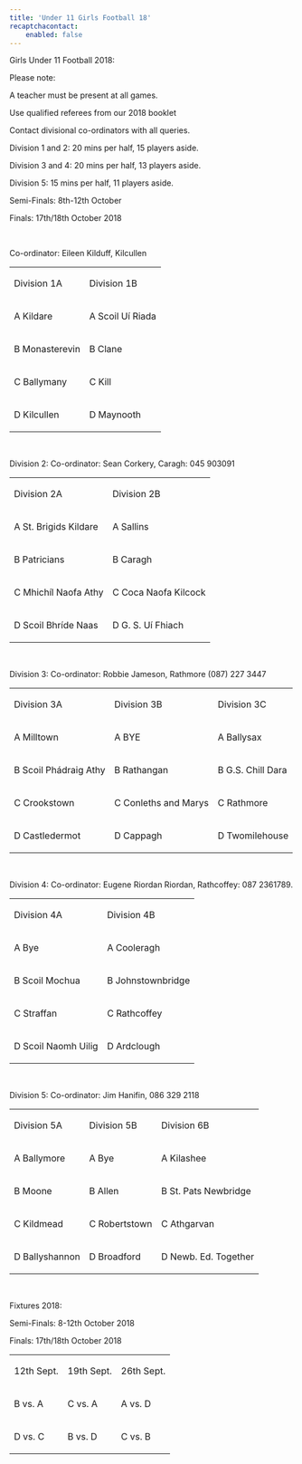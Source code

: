 ```yaml
---
title: 'Under 11 Girls Football 18'
recaptchacontact:
    enabled: false
---
```


<p>Girls Under 11 Football 2018: </p>
<p>Please note:</p>
<p>A teacher must be present at all games.</p>
<p>Use qualified referees from our 2018 booklet</p>
<p>Contact divisional co-ordinators with all queries.</p>
<p>Division 1 and 2: 20 mins per half, 15 players aside.</p>
<p>Division 3 and 4: 20 mins per half, 13 players aside.</p>
<p>Division 5: 15 mins per half, 11 players aside.</p>
<p>Semi-Finals: 8th-12th October</p>
<p>Finals: 17th/18th October 2018</p>
<br>
<p>Co-ordinator: Eileen Kilduff, Kilcullen</p>
<table>
<tbody>
<tr>
<td>
<p>Division 1A</p>
</td>
<td>
<p>Division 1B</p>
</td>
</tr>
<tr>
<td>
<p>A Kildare</p>
</td>
<td>
<p>A Scoil U&iacute; Riada</p>
</td>
</tr>
<tr>
<td>
<p>B Monasterevin</p>
</td>
<td>
<p>B Clane</p>
</td>
</tr>
<tr>
<td>
<p>C Ballymany</p>
</td>
<td>
<p>C Kill</p>
</td>
</tr>
<tr>
<td>
<p>D Kilcullen</p>
</td>
<td>
<p>D Maynooth</p>
</td>
</tr>
</tbody>
</table>
<br>
<p>Division 2: Co-ordinator: Sean Corkery, Caragh: 045 903091</p>
<table>
<tbody>
<tr>
<td>
<p>Division 2A</p>
</td>
<td>
<p>Division 2B</p>
</td>
</tr>
<tr>
<td>
<p>A St. Brigids Kildare</p>
</td>
<td>
<p>A Sallins</p>
</td>
</tr>
<tr>
<td>
<p>B Patricians</p>
</td>
<td>
<p>B Caragh</p>
</td>
</tr>
<tr>
<td>
<p>C Mhich&iacute;l Naofa Athy</p>
</td>
<td>
<p>C Coca Naofa Kilcock</p>
</td>
</tr>
<tr>
<td>
<p>D Scoil Bhr&iacute;de Naas</p>
</td>
<td>
<p>D G. S. U&iacute; Fhiach</p>
</td>
</tr>
</tbody>
</table>
<br>

<p>Division 3: Co-ordinator: Robbie Jameson, Rathmore ‭(087) 227 3447‬</p>
<table>
<tbody>
<tr>
<td>
<p>Division 3A</p>
</td>
<td>
<p>Division 3B</p>
</td>
<td>
<p>Division 3C</p>
</td>
</tr>
<tr>
<td>
<p>A Milltown</p>
</td>
<td>
<p>A BYE</p>
</td>
<td>
<p>A Ballysax</p>
</td>
</tr>
<tr>
<td>
<p>B Scoil Ph&aacute;draig Athy</p>
</td>
<td>
<p>B Rathangan</p>
</td>
<td>
<p>B G.S. Chill Dara</p>
</td>
</tr>
<tr>
<td>
<p>C Crookstown</p>
</td>
<td>
<p>C Conleths and Marys</p>
</td>
<td>
<p>C Rathmore</p>
</td>
</tr>
<tr>
<td>
<p>D Castledermot</p>
</td>
<td>
<p>D Cappagh</p>
</td>
<td>
<p>D Twomilehouse</p>
</td>
</tr>
</tbody>
</table>
<br>

<p>Division 4: Co-ordinator: Eugene Riordan Riordan, Rathcoffey: 087 2361789.</p>
<table>
<tbody>
<tr>
<td>
<p>Division 4A</p>
</td>
<td>
<p>Division 4B</p>
</td>
</tr>
<tr>
<td>
<p>A Bye</p>
</td>
<td>
<p>A Cooleragh</p>
</td>
</tr>
<tr>
<td>
<p>B Scoil Mochua</p>
</td>
<td>
<p>B Johnstownbridge</p>
</td>
</tr>
<tr>
<td>
<p>C Straffan</p>
</td>
<td>
<p>C Rathcoffey</p>
</td>
</tr>
<tr>
<td>
<p>D Scoil Naomh Uilig</p>
</td>
<td>
<p>D Ardclough</p>
</td>
</tr>
</tbody>
</table>
<br>
<p>Division 5: Co-ordinator: Jim Hanifin, 086 329 2118‬</p>
<table>
<tbody>
<tr>
<td>
<p>Division 5A</p>
</td>
<td>
<p>Division 5B</p>
</td>
<td>
<p>Division 6B</p>
</td>
</tr>
<tr>
<td>
<p>A Ballymore</p>
</td>
<td>
<p>A Bye</p>
</td>
<td>
<p>A Kilashee</p>
</td>
</tr>
<tr>
<td>
<p>B Moone</p>
</td>
<td>
<p>B Allen</p>
</td>
<td>
<p>B St. Pats Newbridge</p>
</td>
</tr>
<tr>
<td>
<p>C Kildmead</p>
</td>
<td>
<p>C Robertstown</p>
</td>
<td>
<p>C Athgarvan</p>
</td>
</tr>
<tr>
<td>
<p>D Ballyshannon</p>
</td>
<td>
<p>D Broadford</p>
</td>
<td>
<p>D Newb. Ed. Together</p>
</td>
</tr>
</tbody>
</table>
<br>

<p>Fixtures 2018: </p>
<p>Semi-Finals: 8-12th October 2018</p>
<p>Finals: 17th/18th October 2018</p>
<table>
<tbody>
<tr>
<td>
<p>12th Sept.</p>
</td>
<td>
<p>19th Sept.</p>
</td>
<td>
<p>26th Sept.</p>
</td>
</tr>
<tr>
<td>
<p>B vs. A</p>
</td>
<td>
<p>C vs. A</p>
</td>
<td>
<p>A vs. D</p>
</td>
</tr>
<tr>
<td>
<p>D vs. C</p>
</td>
<td>
<p>B vs. D</p>
</td>
<td>
<p>C vs. B</p>
</td>
</tr>
</tbody>
</table>